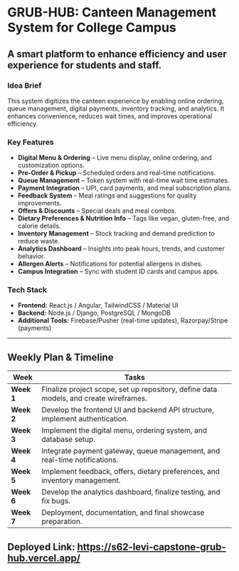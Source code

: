 # GRUB-HUB: Canteen Management System for College Campus

## A smart platform to enhance efficiency and user experience for students and staff.

### **Idea Brief**
This system digitizes the canteen experience by enabling online ordering, queue management, digital payments, inventory tracking, and analytics. It enhances convenience, reduces wait times, and improves operational efficiency.

### **Key Features**
- **Digital Menu & Ordering** – Live menu display, online ordering, and customization options.
- **Pre-Order & Pickup** – Scheduled orders and real-time notifications.
- **Queue Management** – Token system with real-time wait time estimates.
- **Payment Integration** – UPI, card payments, and meal subscription plans.
- **Feedback System** – Meal ratings and suggestions for quality improvements.
- **Offers & Discounts** – Special deals and meal combos.
- **Dietary Preferences & Nutrition Info** – Tags like vegan, gluten-free, and calorie details.
- **Inventory Management** – Stock tracking and demand prediction to reduce waste.
- **Analytics Dashboard** – Insights into peak hours, trends, and customer behavior.    
- **Allergen Alerts** – Notifications for potential allergens in dishes.
- **Campus Integration** – Sync with student ID cards and campus apps.

### **Tech Stack**
- **Frontend:** React.js / Angular, TailwindCSS / Material UI
- **Backend:** Node.js / Django, PostgreSQL / MongoDB
- **Additional Tools:** Firebase/Pusher (real-time updates), Razorpay/Stripe (payments)

---

## **Weekly Plan & Timeline**
| **Week**  | **Tasks**  |
|-----------|-----------|
| **Week 1** | Finalize project scope, set up repository, define data models, and create wireframes. |
| **Week 2** | Develop the frontend UI and backend API structure, implement authentication. |
| **Week 3** | Implement the digital menu, ordering system, and database setup. |
| **Week 4** | Integrate payment gateway, queue management, and real-time notifications. |
| **Week 5** | Implement feedback, offers, dietary preferences, and inventory management. |
| **Week 6** | Develop the analytics dashboard, finalize testing, and fix bugs. |
| **Week 7** | Deployment, documentation, and final showcase preparation. |

## Deployed Link: https://s62-levi-capstone-grub-hub.vercel.app/


